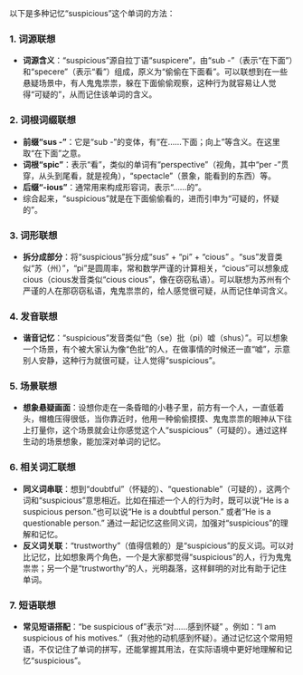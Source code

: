 以下是多种记忆“suspicious”这个单词的方法：
### 1. 词源联想
- **词源含义**：“suspicious”源自拉丁语“suspicere”，由“sub -”（表示“在下面”）和“specere”（表示“看”）组成，原义为“偷偷在下面看”。可以联想到在一些悬疑场景中，有人鬼鬼祟祟，躲在下面偷偷观察，这种行为就容易让人觉得“可疑的”，从而记住该单词的含义。

### 2. 词根词缀联想
- **前缀“sus -”**：它是“sub -”的变体，有“在……下面；向上”等含义。在这里取“在下面”之意。
- **词根“spic”**：表示“看”，类似的单词有“perspective”（视角，其中“per -”贯穿，从头到尾看，就是视角），“spectacle”（景象，能看到的东西）等。
- **后缀“-ious”**：通常用来构成形容词，表示“……的”。
- 综合起来，“suspicious”就是在下面偷偷看的，进而引申为“可疑的，怀疑的”。

### 3. 词形联想
- **拆分成部分**：将“suspicious”拆分成“sus” + “pi” + “cious” 。“sus”发音类似“苏（州）”，“pi”是圆周率，常和数学严谨的计算相关，“cious”可以想象成cious（cious发音类似“cious cious”，像在窃窃私语）。可以联想为苏州有个严谨的人在那窃窃私语，鬼鬼祟祟的，给人感觉很可疑，从而记住单词含义。

### 4. 发音联想
- **谐音记忆**：“suspicious”发音类似“色（se）批（pi）嘘（shus）”。可以想象一个场景，有个被大家认为像“色批”的人，在做事情的时候还一直“嘘”，示意别人安静，这种行为就很可疑，让人觉得“suspicious”。

### 5. 场景联想
- **想象悬疑画面**：设想你走在一条昏暗的小巷子里，前方有一个人，一直低着头，帽檐压得很低，当你靠近时，他用一种偷偷摸摸、鬼鬼祟祟的眼神从下往上打量你，这个场景就会让你感觉这个人“suspicious”（可疑的）。通过这样生动的场景想象，能加深对单词的记忆。

### 6. 相关词汇联想
- **同义词串联**：想到“doubtful”（怀疑的）、“questionable”（可疑的），这两个词和“suspicious”意思相近。比如在描述一个人的行为时，既可以说“He is a suspicious person.”也可以说“He is a doubtful person.” 或者“He is a questionable person.” 通过一起记忆这些同义词，加强对“suspicious”的理解和记忆。
- **反义词关联**：“trustworthy”（值得信赖的）是“suspicious”的反义词。可以对比记忆，比如想象两个角色，一个是大家都觉得“suspicious”的人，行为鬼鬼祟祟；另一个是“trustworthy”的人，光明磊落，这样鲜明的对比有助于记住单词。

### 7. 短语联想
- **常见短语搭配**：“be suspicious of”表示“对……感到怀疑” 。例如：“I am suspicious of his motives.”（我对他的动机感到怀疑）。通过记忆这个常用短语，不仅记住了单词的拼写，还能掌握其用法，在实际语境中更好地理解和记忆“suspicious”。 
